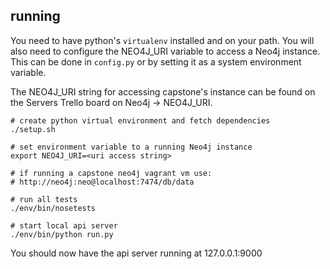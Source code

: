 ## running
You need to have python's `virtualenv` installed and on your path.
You will also need to configure the NEO4J_URI variable to access
a Neo4j instance. This can be done in `config.py` or by setting
it as a system environment variable.

The NEO4J_URI string for accessing capstone's instance can be found
on the Servers Trello board on Neo4j -> NEO4J_URI.

```
# create python virtual environment and fetch dependencies
./setup.sh

# set environment variable to a running Neo4j instance
export NEO4J_URI=<uri access string>

# if running a capstone neo4j vagrant vm use:
# http://neo4j:neo@localhost:7474/db/data

# run all tests
./env/bin/nosetests

# start local api server
./env/bin/python run.py
```

You should now have the api server running at 127.0.0.1:9000
